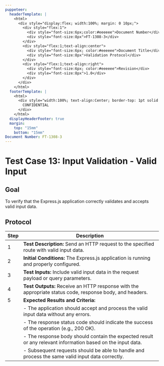```yaml
---
puppeteer:
  headerTemplate: |
    <html>
      <div style="display:flex; width:100%; margin: 0 10px;">
        <div style="flex:1">
          <div style="font-size:6px;color:#eeeeee">Document Number</div>
          <div style="font-size:8px">FT-1308-3</div>
        </div>
        <div style="flex:1;text-align:center">
          <div style="font-size:6px; color:#eeeeee">Document Title</div>
          <div style="font-size:8px">Validation Protocol</div>
        </div>
        <div style="flex:1;text-align:right">
          <div style="font-size:6px; color:#eeeeee">Revision</div>
          <div style="font-size:8px">1.0</div>
        </div>
      </div>
    </html>
  footerTemplate: |
    <html>
      <div style="width:100%; text-align:Center; border-top: 1pt solid #eeeeee; margin: 0 20px -10px 0; font-size: 8pt; color: #000000">
        CONFIDENTIAL
      </div>
    </html>
  displayHeaderFooter: true
  margin:
    top: "15mm"
    bottom: "15mm"
Document Number: FT-1308-3
---
```



# Test Case 13: Input Validation - Valid Input

## Goal

To verify that the Express.js application correctly validates and accepts valid input data.

## Protocol

| Step | Description                                                  |
|------|--------------------------------------------------------------|
| 1    | **Test Description:** Send an HTTP request to the specified route with valid input data. |
| 2    | **Initial Conditions:** The Express.js application is running and properly configured. |
| 3    | **Test Inputs:** Include valid input data in the request payload or query parameters. |
| 4    | **Test Outputs:** Receive an HTTP response with the appropriate status code, response body, and headers. |
| 5    | **Expected Results and Criteria:**                                 |
|      | - The application should accept and process the valid input data without any errors. |
|      | - The response status code should indicate the success of the operation (e.g., 200 OK). |
|      | - The response body should contain the expected result or any relevant information based on the input data. |
|      | - Subsequent requests should be able to handle and process the same valid input data correctly. |
